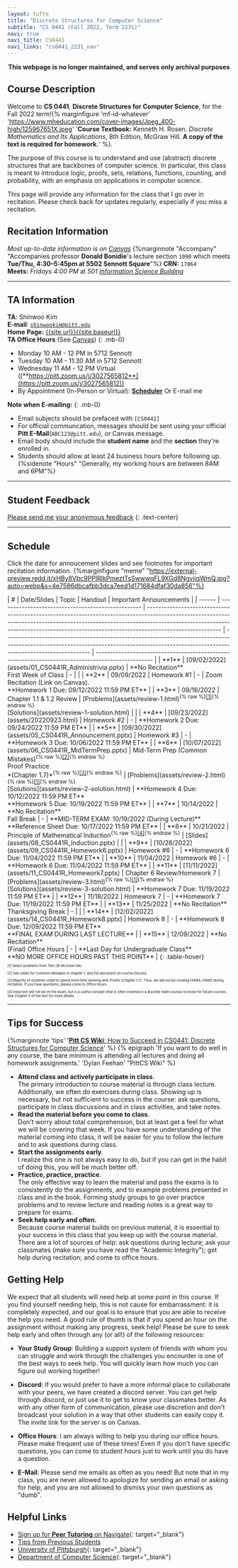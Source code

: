 ```yaml
---
layout: tufte
title: "Discrete Structures for Computer Science"
subtitle: "CS 0441 (Fall 2022, Term 2231)"
navi: true
navi_title: CS0441
navi_links: "cs0441_2231_nav"
---
```


<center><p><strong>This webpage is no longer maintained, and serves only archival purposes</strong></p></center>

## Course Description

Welcome to **CS 0441**, **Discrete Structures for Computer Science**, for the Fall 2022 term!{% marginfigure 'mf-id-whatever' 'https://www.mheducation.com/cover-images/Jpeg_400-high/125967651X.jpeg' '**Course Textbook:** Kenneth H. Rosen. *Discrete Mathematics and Its Applications*, 8th Edition, McGraw Hill. **A copy of the text is required for homework.**' %}.

The purpose of this course is to understand and use (abstract) discrete structures that are backbones of computer science. In particular, this class is meant to introduce logic, proofs, sets, relations, functions, counting, and probability, with an emphasis on applications in computer science.

This page will provide any information for the class that I go over in recitation. Please check back for updates regularly, especially if you miss a recitation.

## Recitation Information

_Most up-to-date information is on [Canvas](https://canvas.pitt.edu)_ {%marginnote "Accompany" "Accompanies professor **Donald Bonidie**'s lecture section `1090` which meets **Tue/Thu, 4:30–5:45pm at 5502 Sennott Square**"%}
**CRN:** `17064`  
**Meets:** _Fridays 4:00 PM_ at _501 [Information Science Building](https://map.concept3d.com/?id=1315#!m/386791)_

---

## TA Information

**TA**: Shinwoo Kim  
**E-mail**: [`shinwookim@pitt.edu`](mailto:shiwookim@pitt.edu)  
**Home Page:** [{{site.url}}{{site.baseurl}}]({{site.url}}{{site.baseurl}}/)  
**TA Office Hours** (See [Canvas](https://canvas.pitt.edu/))
{: .mb-0}

- Monday 10 AM - 12 PM in 5712 Sennott
- Tuesday 10 AM - 11:30 AM in 5712 Sennott
- Wednesday 11 AM - 12 PM Virtual ([**https://pitt.zoom.us/j/3027565812**](https://pitt.zoom.us/j/3027565812))
- By Appointment (In-Person or Virtual): [**Scheduler**](https://outlook.office.com/bookwithme/user/cf9122c6baae489ea2e99400607830e5@pitt.edu?anonymous&ep=pcard) Or E-mail me

**Note when E-mailing:**
{: .mb-0}

- Email subjects should be prefaced with `[CS0441]`
- For official communcation, messages should be sent using your official **Pitt E-Mail**(`ABC123@pitt.edu`), or Canvas message.
- Email body should include the **student name** and the **section** they're enrolled in.
- Students should allow at least 24 business hours before following up.{%sidenote "Hours" "Generally, my working hours are between 8AM and 6PM"%}

---

## Student Feedback

[Please send me your anonymous feedback](https://pitt.co1.qualtrics.com/jfe/form/SV_dd9suL0AkJctj2S)
{: .text-center}

---

## Schedule

Click the date for annoucement slides and see footnotes for important recitation information.
{%marginfigure "meme" "https://external-preview.redd.it/xHBy8Vbc9PPlRIkPmeztTsSwwwqFL9XGd8NgviiqWmQ.jpg?auto=webp&s=4e7586dbcafbb3dca7eed1d171684dfaf30da856"%}

<div class="table-responsive" markdown="1" >
| #      | Date/Slides                                        | Topic                                                                                                                                                                                                                                                                | Handout                                                                                                                                                                                    | Important Announcements                                                                            |
| ------ | -------------------------------------------------- | -------------------------------------------------------------------------------------------------------------------------------------------------------------------------------------------------------------------------------------------------------------------- | ------------------------------------------------------------------------------------------------------------------------------------------------------------------------------------------ | -------------------------------------------------------------------------------------------------- |
| **1**  | [09/02/2022](assets/01_CS0441R_Administrivia.pptx) | **No Recitation** <br> First Week of Class                                                                                                                                                                                                                           | -                                                                                                                                                                                          |                                                                                                    |
| **2**  | 09/09/2022                                         | Homework #1                                                                                                                                                                                                                                                          | -                                                                                                                                                                                          | Zoom Recitation (Link on Canvas). <br> **Homework 1 Due: 09/12/2022 11:59 PM ET**                  |
| **3**  | 09/16/2022                                         | Chapter 1.1 & 1.2 Review                                                                                                                                                                                                                                             | [Problems](assets/review-1.html)<sup>{% raw %}<a onclick='{{highlight("sch-nt-1")}}' href='#sch-nt-1'>[1]</a>{% endraw %}</sup><br>[Solutions](assets/review-1-solution.html)              |                                                                                                    |
| **4**  | [09/23/2022](assets/20220923.html)                 | Homework #2                                                                                                                                                                                                                                                          | -                                                                                                                                                                                          | **Homework 2 Due: 09/24/2022 11:59 PM ET**                                                         |
| **5**  | [09/30/2022](assets/05_CS0441R_Announcement.pptx)  | Homework #3                                                                                                                                                                                                                                                          | -                                                                                                                                                                                          | **Homework 3 Due: 10/06/2022 11:59 PM ET**                                                         |
| **6**  | [10/07/2022](assets/06_CS0441R_MidTermPrep.pptx)   | Mid-Term Prep (Common Mistakes)<sup>{% raw %}<a onclick='{{highlight("sch-nt-2")}}' href='#sch-nt-2'>[2]</a>{% endraw %}</sup><br>Proof Practice <br> *(Chapter 1.7)*<sup>{% raw %}<a onclick='{{highlight("sch-nt-3")}}' href='#sch-nt-3'>[3]</a>{% endraw %}</sup> | [Problems](assets/review-2.html)<sup markdown="0">{% raw %}<a onclick='{{highlight("sch-nt-1")}}' href='#sch-nt-1'>[1]</a>{% endraw %}</sup><br>[Solutions](assets/review-2-solution.html) | **Homework 4 Due: 10/12/2022 11:59 PM ET**<br> **Homework 5 Due: 10/19/2022 11:59 PM ET**          |
| **7**  | 10/14/2022                                         | **No Recitation** <br> Fall Break                                                                                                                                                                                                                                    | -                                                                                                                                                                                          | **MID-TERM EXAM: 10/19/2022 (During Lecture)**<br> **Reference Sheet Due: 10/17/2022 11:59 PM ET** |
| **8**  | 10/21/2022                                         | Principle of Mathematical Induction<sup>{% raw %}<a onclick='{{highlight("sch-nt-4")}}' href='#sch-nt-4'>[4]</a>{% endraw %}</sup>                                                                                                                                   | [Slides](assets/08_CS0441R_Induction.pptx)                                                                                                                                                 |                                                                                                    |
| **9**  | [10/28/2022](assets/09_CS0441R_Homework6.pptx)     | Homework #6                                                                                                                                                                                                                                                          | -                                                                                                                                                                                          | **Homework 6 Due: 11/04/2022 11:59 PM ET**                                                         |
| **10** | 11/04/2022                                         | Homework #6                                                                                                                                                                                                                                                          | -                                                                                                                                                                                          | **Homework 6 Due: 11/04/2022 11:59 PM ET**                                                         |
| **11** | [11/11/2022](assets/11_CS0441R_Homework7.pptx)     | Chapter 6 Review/Homework 7                                                                                                                                                                                                                                          | [Problems](assets/review-3.html)<sup markdown="0">{% raw %}<a onclick='{{highlight("sch-nt-1")}}' href='#sch-nt-1'>[1]</a>{% endraw %}</sup><br>[Solutions](assets/review-3-solution.html) | **Homework 7 Due: 11/19/2022 11:59 PM ET**                                                         |
| **12** | 11/18/2022                                         | Homework 7                                                                                                                                                                                                                                                           | -                                                                                                                                                                                          | **Homework 7 Due: 11/19/2022 11:59 PM ET**                                                         |
| **13** | 11/25/2022                                         | **No Recitation** <br> Thanksgiving Break                                                                                                                                                                                                                            | -                                                                                                                                                                                          |                                                                                                    |
| **14** | [12/02/2022](assets/14_CS0441R_Homework8.pptx)     | Homework 8                                                                                                                                                                                                                                                           | -                                                                                                                                                                                          | **Homework 8 Due: 12/09/2022 11:59 PM ET**<br />**FINAL EXAM DURING LAST LECTURE**                 |
| **15** | 12/09/2022                                         | **No Recitation**<br>(Final) Office Hours                                                                                                                                                                                                                            | -                                                                                                                                                                                          | **Last Day for Undergraduate Class**<br />**NO MORE OFFICE HOURS PAST THIS POINT**                 |
{: .table-hover}
</div>

<div style="font-size: 55%">
<p id="sch-nt-1" class="my-0" onclick='highlight_off()'>[1] Select problems from Text (&copy; McGraw Hill)</p>
<p id="sch-nt-2" class="my-0" onclick='highlight_off()'>[2] See slides for Common Mistakes in chapter 1, and full document on course Discord</p>
<p id="sch-nt-3" class="my-0" onclick='highlight_off()'>[3] Majority of students voted to spend more time working with Proofs (Chapter 1.7). Thus, we will not be coveing HW#4, HW#5 during recitation. If you have questions, please come to Office Hours.</p>
<p id="sch-nt-4" class="my-0" onclick='highlight_off()'>[4] Induction will not be on the exam, but is a useful concept (that is often covered in a discrete math course) to know for future courses. See <em>Chapter 5</em> of the text for more details.</p>

</div>

---

## Tips for Success

{%marginnote 'tips' '[**Pitt CS Wiki**: How to Succeed in CS0441: Discrete Structures for Computer Science](https://pittcs.wiki/academics/succeed-in-course-x/succeed-in-441/)' %}
{% epigraph 'If you want to do well in any course, the bare minimum is attending all lectures and doing all homework assignments.' 'Dylan Feehan' "PittCS Wiki" %}

- **Attend class and actively participate in class**.<br>The primary introduction to course material is through class lecture. Additionally, we often do exercises during class. Showing up is necessary, but not sufficient to success in the course: ask questions, participate in class discussions and in class activities, and take notes.
- **Read the material before you come to class**.<br>Don't worry about total comprehension, but at least get a feel for what we will be covering that week. If you have some understanding of the material coming into class, it will be easier for you to follow the lecture and to ask questions during class.
- **Start the assignments early**.<br>I realize this one is not always easy to do, but if you can get in the habit of doing this, you will be much better off.
- **Practice, practice, practice**.<br>The only effective way to learn the material and pass the exams is to consistently do the assignments, and to example problems presented in class and in the book. Forming study groups to go over practice problems and to review lecture and reading notes is a great way to prepare for exams.
- **Seek help early and often.**<br>Because course material builds on previous material, it is essential to your success in this class that you keep up with the course material. There are a lot of sources of help: ask questions during lecture; ask your classmates (make sure you have read the "Academic Integrity"); get help during recitation; and come to office hours.

## Getting Help

We expect that all students will need help at some point in this course. If you find yourself needing help, this is not cause for embarrassment: it is completely expected, and our goal is to ensure that you are able to receive the help you need. A good rule of thumb is that if you spend an hour on the assignment without making any progress, seek help! Please be sure to seek help early and often through any (or all!) of the following resources:

- **Your Study Group**: Building a support system of friends with whom you can struggle and work through the challenges you encounter is one of the best ways to seek help. You will quickly learn how much you can figure out working together!

- **Discord**: If you would prefer to have a more informal place to collaborate with your peers, we have created a discord server. You can get help through discord, or just use it to get to know your classmates better. As with any other form of communication, please use discretion and don't broadcast your solution in a way that other students can easily copy it. The invite link for the server is on Canvas.

- **Office Hours**: I am always willing to help you during our office hours. Please make frequent use of these times! Even if you don't have specific questions, you can come to student hours just to work until you do have a question.

- **E-Mail**: Please send me emails as often as you need! But note that in my class, you are never allowed to apologize for sending an email or asking for help, and you are not allowed to dismiss your own questions as "dumb".

## Helpful Links

- [Sign up for **Peer Tutoring** on Navigate](https://pitt.guide.eab.com/){: target="\_blank"}
- [Tips from Previous Students](https://pittcs.wiki/academics/succeed-in-course-x/succeed-in-441/)
- [University of Pittsburgh](https://pitt.edu){: target="\_blank"}
- [Department of Computer Science](https://cs.pitt.edu){: target="\_blank"}
<style>
    th{
        text-align: center;
    }
    .highlight{
        background-color: #FFFF00;
    }
</style>

<script>
    function highlight(id) {
        var already_highlighted = document.getElementsByClassName('highlight');
        if(already_highlighted.length > 0) already_highlighted[0].classList.remove("highlight");
        var toHighlight = document.getElementById(id);
        toHighlight.classList.toggle("highlight");
    }
    function highlight_off() {
        var already_highlighted = document.getElementsByClassName('highlight');
        if(already_highlighted.length > 0) already_highlighted[0].classList.remove("highlight");
    }
</script>
